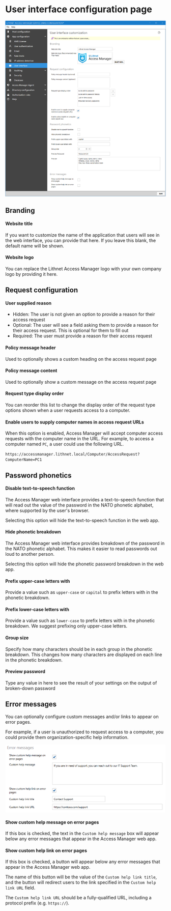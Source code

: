 # User interface configuration page

![](../../images/ui-page-user-interface.png)

## Branding

#### Website title

If you want to customize the name of the application that users will see in the web interface, you can provide that here. If you leave this blank, the default name will be shown.

#### Website logo

You can replace the Lithnet Access Manager logo with your own company logo by providing it here.

## Request configuration

#### User supplied reason

* Hidden: The user is not given an option to provide a reason for their access request
* Optional: The user will see a field asking them to provide a reason for their access request. This is optional for them to fill out
* Required: The user must provide a reason for their access request

#### Policy message header

Used to optionally shows a custom heading on the access request page

#### Policy message content

Used to optionally show a custom message on the access request page

#### Request type display order
You can reorder this list to change the display order of the request type options shown when a user requests access to a computer.

#### Enable users to supply computer names in access request URLs
When this option is enabled, Access Manager will accept computer access requests with the computer name in the URL. For example, to access a computer named `PC`, a user could use the following URL.

`https://accessmanager.lithnet.local/Computer/AccessRequest?ComputerName=PC1`

## Password phonetics

#### Disable text-to-speech function

The Access Manager web interface provides a text-to-speech function that will read out the value of the password in the NATO phonetic alphabet, where supported by the user's browser.

Selecting this option will hide the text-to-speech function in the web app.

#### Hide phonetic breakdown

The Access Manager web interface provides breakdown of the password in the NATO phonetic alphabet. This makes it easier to read passwords out loud to another person.

Selecting this option will hide the phonetic password breakdown in the web app.

#### Prefix upper-case letters with

Provide a value such as `upper-case` or `capital` to prefix letters with in the phonetic breakdown.

#### Prefix lower-case letters with

Provide a value such as `lower-case` to prefix letters with in the phonetic breakdown. We suggest prefixing only upper-case letters.

#### Group size

Specify how many characters should be in each group in the phonetic breakdown. This changes how many characters are displayed on each line in the phonetic breakdown.

#### Preview password

Type any value in here to see the result of your settings on the output of broken-down password


## Error messages

You can optionally configure custom messages and/or links to appear on error pages.

For example, if a user is unauthorized to request access to a computer, you could provide them organization-specific help information.

![](../../images/ui-page-user-interface-error-messages.png)

#### Show custom help message on error pages

If this box is checked, the text in the `Custom help message` box will appear below any error messages that appear in the Access Manager web app.

#### Show custom help link on error pages

If this box is checked, a button will appear below any error messages that appear in the Access Manager web app.

The name of this button will be the value of the `Custom help link title`, and the button will redirect users to the link specified in the `Custom help link URL` field.

The `Custom help link URL` should be a fully-qualified URL, including a protocol prefix (e.g. `https://`).